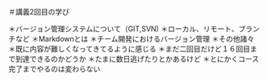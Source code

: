 ＃講義2回目の学び

＊バージョン管理システムについて（GIT,SVN)
＊ローカル、リモート、ブランチなど
＊Markdownとは
＊チーム開発におけるバージョン管理
＊その他諸々
＊既に内容が難しくなってきてるように感じる
＊まだ二回目だけど１６回目まで到達できるのかどうか
＊たまに数日逃げたりとかあるけど
＊とにかくコース完了までやるのは変わらない
